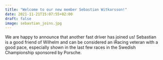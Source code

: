 ```yaml
---
title: "Welcome to our new member Sebastian Witkarsson!"
date: 2021-11-21T15:07:55+02:00
draft: false
image: sebastian_joins.jpg
---
```


We are happy to announce that another fast driver has joined us! Sebastian is a good friend of Wilhelm and can be considered an iRacing veteran with a good pace, especially shown in the last few races in the Swedish Championship sponsored by Porsche.
